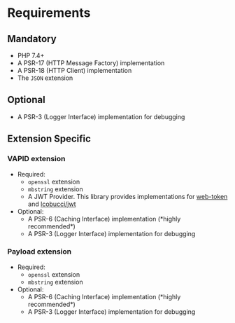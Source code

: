 # Requirements



## Mandatory

* PHP 7.4+
* A PSR-17 \(HTTP Message Factory\) implementation
* A PSR-18 \(HTTP Client\) implementation
* The `JSON` extension

## Optional

* A PSR-3 \(Logger Interface\) implementation for debugging

## Extension Specific

### VAPID extension

* Required:
  * `openssl` extension
  * `mbstring` extension
  * A JWT Provider. This library provides implementations for [web-token](https://web-token.spomky-labs.com) and [lcobucci/jwt](https://github.com/lcobucci/jwt)
* Optional:
  * A PSR-6 \(Caching Interface\) implementation \(\*highly recommended\*\)
  * A PSR-3 \(Logger Interface\) implementation for debugging

### Payload extension

* Required:
  * `openssl` extension
  * `mbstring` extension
* Optional:
  * A PSR-6 \(Caching Interface\) implementation \(\*highly recommended\*\)
  * A PSR-3 \(Logger Interface\) implementation for debugging

